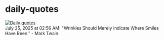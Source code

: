 # daily-quotes
[![Daily quotes](https://github.com/ceepu8/daily-quotes/actions/workflows/daily-quote.yml/badge.svg)](https://github.com/ceepu8/daily-quotes/actions/workflows/daily-quote.yml)<br/>
July 25, 2025 at 02:56 AM: "Wrinkles Should Merely Indicate Where Smiles Have Been." - Mark Twain
